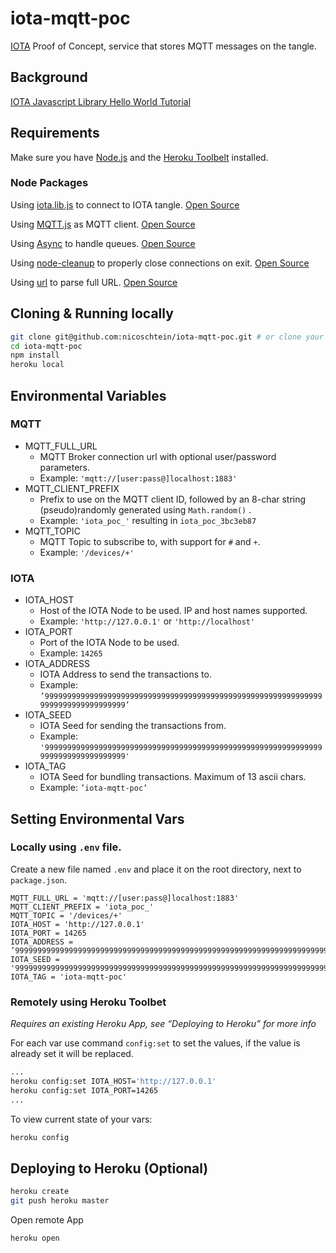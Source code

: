 # iota-mqtt-poc
[IOTA](https://www.iotatoken.com/) Proof of Concept, service that stores MQTT messages on the tangle.

## Background
[IOTA Javascript Library Hello World Tutorial](https://learn.iota.org/tutorial/payments-and-messaging-leaderboard)

## Requirements
Make sure you have [Node.js](http://nodejs.org/) and the [Heroku Toolbelt](https://toolbelt.heroku.com/) installed.

### Node Packages
Using [iota.lib.js](https://www.npmjs.com/package/iota.lib.js) to connect to IOTA tangle. [Open Source](https://github.com/iotaledger/iota.lib.js) 

Using [MQTT.js](https://www.npmjs.com/package/mqtt) as MQTT client. [Open Source](https://github.com/mqttjs/MQTT.js) 

Using [Async](https://www.npmjs.com/package/async) to handle queues. [Open Source](https://github.com/caolan/async) 

Using [node-cleanup](https://www.npmjs.com/package/node-cleanup) to properly close connections on exit. [Open Source](https://github.com/jtlapp/node-cleanup) 

Using [url](https://www.npmjs.com/package/url) to parse full URL. [Open Source](https://github.com/defunctzombie/node-url) 

## Cloning & Running locally
```sh
git clone git@github.com:nicoschtein/iota-mqtt-poc.git # or clone your own fork
cd iota-mqtt-poc
npm install
heroku local
```

## Environmental Variables
### MQTT
* MQTT_FULL_URL 
	* MQTT Broker connection url with optional user/password parameters.
	* Example: `'mqtt://[user:pass@]localhost:1883'`
* MQTT_CLIENT_PREFIX 
	* Prefix to use on the MQTT client ID, followed by an 8-char string (pseudo)randomly generated using `Math.random()` .
	* Example: `'iota_poc_'` resulting in `iota_poc_3bc3eb87`
 * MQTT_TOPIC
	 * MQTT Topic to subscribe to, with support for `#` and `+`.
	 * Example:  `'/devices/+'`
### IOTA
* IOTA_HOST
	* Host of the IOTA Node to be used. IP and host names supported.
	* Example: `'http://127.0.0.1'` or `'http://localhost'`
* IOTA_PORT
	* Port of the IOTA Node to be used.
	* Example: `14265`
* IOTA_ADDRESS
	* IOTA Address to send the transactions to.
	* Example: `’999999999999999999999999999999999999999999999999999999999999999999999999999999999’`
* IOTA_SEED
	* IOTA Seed for sending the transactions from.
	* Example: `'999999999999999999999999999999999999999999999999999999999999999999999999999999999'`
* IOTA_TAG
	* IOTA Seed for bundling transactions. Maximum of 13 ascii chars.
	* Example: `’iota-mqtt-poc’`

## Setting Environmental Vars
### Locally using `.env` file.
Create a new file named `.env` and place it on the root directory, next to `package.json`.
```
MQTT_FULL_URL = 'mqtt://[user:pass@]localhost:1883'
MQTT_CLIENT_PREFIX = 'iota_poc_'
MQTT_TOPIC = '/devices/+'
IOTA_HOST = 'http://127.0.0.1'
IOTA_PORT = 14265
IOTA_ADDRESS = ’999999999999999999999999999999999999999999999999999999999999999999999999999999999’
IOTA_SEED = '999999999999999999999999999999999999999999999999999999999999999999999999999999999'
IOTA_TAG = 'iota-mqtt-poc'
```

### Remotely using Heroku Toolbet 
*Requires an existing Heroku App, see “Deploying to Heroku” for more info*

For each var use command `config:set` to set the values, if the value is already set it will be replaced.
```sh
...
heroku config:set IOTA_HOST='http://127.0.0.1'
heroku config:set IOTA_PORT=14265
...
```
To view current state of your vars:
```sh
heroku config
```

## Deploying to Heroku (Optional)
```sh
heroku create
git push heroku master
```
Open remote App
```sh
heroku open
```